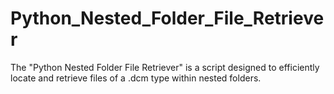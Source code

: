 # Python_Nested_Folder_File_Retriever
The "Python Nested Folder File Retriever" is a script designed to efficiently locate and retrieve files of a .dcm type within nested folders.
